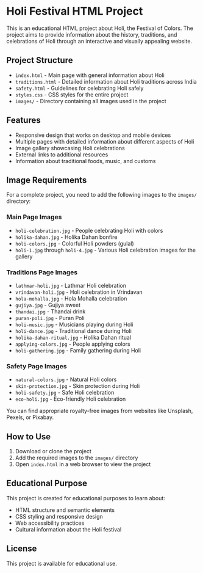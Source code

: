 # Holi Festival HTML Project

This is an educational HTML project about Holi, the Festival of Colors. The project aims to provide information about the history, traditions, and celebrations of Holi through an interactive and visually appealing website.

## Project Structure

- `index.html` - Main page with general information about Holi
- `traditions.html` - Detailed information about Holi traditions across India
- `safety.html` - Guidelines for celebrating Holi safely
- `styles.css` - CSS styles for the entire project
- `images/` - Directory containing all images used in the project

## Features

- Responsive design that works on desktop and mobile devices
- Multiple pages with detailed information about different aspects of Holi
- Image gallery showcasing Holi celebrations
- External links to additional resources
- Information about traditional foods, music, and customs

## Image Requirements

For a complete project, you need to add the following images to the `images/` directory:

### Main Page Images
- `holi-celebration.jpg` - People celebrating Holi with colors
- `holika-dahan.jpg` - Holika Dahan bonfire
- `holi-colors.jpg` - Colorful Holi powders (gulal)
- `holi-1.jpg` through `holi-4.jpg` - Various Holi celebration images for the gallery

### Traditions Page Images
- `lathmar-holi.jpg` - Lathmar Holi celebration
- `vrindavan-holi.jpg` - Holi celebration in Vrindavan
- `hola-mohalla.jpg` - Hola Mohalla celebration
- `gujiya.jpg` - Gujiya sweet
- `thandai.jpg` - Thandai drink
- `puran-poli.jpg` - Puran Poli
- `holi-music.jpg` - Musicians playing during Holi
- `holi-dance.jpg` - Traditional dance during Holi
- `holika-dahan-ritual.jpg` - Holika Dahan ritual
- `applying-colors.jpg` - People applying colors
- `holi-gathering.jpg` - Family gathering during Holi

### Safety Page Images
- `natural-colors.jpg` - Natural Holi colors
- `skin-protection.jpg` - Skin protection during Holi
- `holi-safety.jpg` - Safe Holi celebration
- `eco-holi.jpg` - Eco-friendly Holi celebration

You can find appropriate royalty-free images from websites like Unsplash, Pexels, or Pixabay.

## How to Use

1. Download or clone the project
2. Add the required images to the `images/` directory
3. Open `index.html` in a web browser to view the project

## Educational Purpose

This project is created for educational purposes to learn about:
- HTML structure and semantic elements
- CSS styling and responsive design
- Web accessibility practices
- Cultural information about the Holi festival

## License

This project is available for educational use.